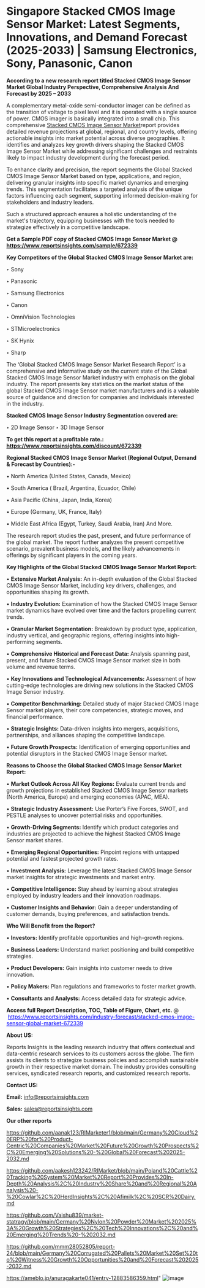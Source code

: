 # Singapore Stacked CMOS Image Sensor Market: Latest Segments, Innovations, and Demand Forecast (2025-2033) | Samsung Electronics, Sony, Panasonic, Canon

<strong>According to a new research report titled Stacked CMOS Image Sensor Market Global Industry Perspective, Comprehensive Analysis And Forecast by 2025 – 2033</strong>

A complementary metal-oxide semi-conductor imager can be defined as the transition of voltage to pixel level and it is operated with a single source of power. CMOS imager is basically integrated into a small chip. This comprehensive <a href=https://www.reportsinsights.com/sample/672339>Stacked CMOS Image Sensor Market</a>report provides detailed revenue projections at global, regional, and country levels, offering actionable insights into market potential across diverse geographies. It identifies and analyzes key growth drivers shaping the Stacked CMOS Image Sensor Market while addressing significant challenges and restraints likely to impact industry development during the forecast period.

To enhance clarity and precision, the report segments the Global Stacked CMOS Image Sensor Market based on type, applications, and region, delivering granular insights into specific market dynamics and emerging trends. This segmentation facilitates a targeted analysis of the unique factors influencing each segment, supporting informed decision-making for stakeholders and industry leaders.

Such a structured approach ensures a holistic understanding of the market's trajectory, equipping businesses with the tools needed to strategize effectively in a competitive landscape.

<strong>Get a Sample PDF copy of Stacked CMOS Image Sensor Market </strong><strong>@<a href=https://www.reportsinsights.com/sample/672339 style=color:#0000ff;> https://www.reportsinsights.com/sample/672339</a></strong></font>

<strong>Key Competitors of the Global Stacked CMOS Image Sensor Market are:</strong>

‣ Sony

‣ Panasonic

‣ Samsung Electronics

‣ Canon

‣ OmniVision Technologies

‣ STMicroelectronics

‣ SK Hynix

‣ Sharp

The ‘Global Stacked CMOS Image Sensor Market Research Report’ is a comprehensive and informative study on the current state of the Global Stacked CMOS Image Sensor Market industry with emphasis on the global industry. The report presents key statistics on the market status of the global Stacked CMOS Image Sensor market manufacturers and is a valuable source of guidance and direction for companies and individuals interested in the industry.

<strong>Stacked CMOS Image Sensor Industry Segmentation covered are:</strong>

‣ 2D Image Sensor
‣ 3D Image Sensor

<strong>To get this report at a profitable rate.: <a href=https://www.reportsinsights.com/discount/672339 style=color:#0000ff;>https://www.reportsinsights.com/discount/672339</a></strong></font>

<strong>Regional Stacked CMOS Image Sensor Market (Regional Output, Demand &amp; Forecast by Countries):-</strong>

• North America (United States, Canada, Mexico)

• South America ( Brazil, Argentina, Ecuador, Chile)

• Asia Pacific (China, Japan, India, Korea)

• Europe (Germany, UK, France, Italy)

• Middle East Africa (Egypt, Turkey, Saudi Arabia, Iran) And More.

The research report studies the past, present, and future performance of the global market. The report further analyzes the present competitive scenario, prevalent business models, and the likely advancements in offerings by significant players in the coming years.

<strong>Key Highlights of the Global Stacked CMOS Image Sensor Market Report:</strong>

• <strong>Extensive Market Analysis:</strong> An in-depth evaluation of the Global Stacked CMOS Image Sensor Market, including key drivers, challenges, and opportunities shaping its growth.

• <strong>Industry Evolution:</strong> Examination of how the Stacked CMOS Image Sensor market dynamics have evolved over time and the factors propelling current trends.

• <strong>Granular Market Segmentation:</strong> Breakdown by product type, application, industry vertical, and geographic regions, offering insights into high-performing segments.

• <strong>Comprehensive Historical and Forecast Data:</strong> Analysis spanning past, present, and future Stacked CMOS Image Sensor market size in both volume and revenue terms.

• <strong>Key Innovations and Technological Advancements:</strong> Assessment of how cutting-edge technologies are driving new solutions in the Stacked CMOS Image Sensor industry.

• <strong>Competitor Benchmarking:</strong> Detailed study of major Stacked CMOS Image Sensor market players, their core competencies, strategic moves, and financial performance.

• <strong>Strategic Insights:</strong> Data-driven insights into mergers, acquisitions, partnerships, and alliances shaping the competitive landscape.

• <strong>Future Growth Prospects:</strong> Identification of emerging opportunities and potential disruptors in the Stacked CMOS Image Sensor market.

<strong>Reasons to Choose the Global Stacked CMOS Image Sensor Market Report:</strong>

• <strong>Market Outlook Across All Key Regions:</strong> Evaluate current trends and growth projections in established Stacked CMOS Image Sensor markets (North America, Europe) and emerging economies (APAC, MEA).

• <strong>Strategic Industry Assessment:</strong> Use Porter’s Five Forces, SWOT, and PESTLE analyses to uncover potential risks and opportunities.

• <strong>Growth-Driving Segments:</strong> Identify which product categories and industries are projected to achieve the highest Stacked CMOS Image Sensor market shares.

• <strong>Emerging Regional Opportunities:</strong> Pinpoint regions with untapped potential and fastest projected growth rates.

• <strong>Investment Analysis:</strong> Leverage the latest Stacked CMOS Image Sensor market insights for strategic investments and market entry.

• <strong>Competitive Intelligence:</strong> Stay ahead by learning about strategies employed by industry leaders and their innovation roadmaps.

• <strong>Customer Insights and Behavior:</strong> Gain a deeper understanding of customer demands, buying preferences, and satisfaction trends.

<strong>Who Will Benefit from the Report?</strong>

• <strong>Investors:</strong> Identify profitable opportunities and high-growth regions.

• <strong>Business Leaders:</strong> Understand market positioning and build competitive strategies.

• <strong>Product Developers:</strong> Gain insights into customer needs to drive innovation.

• <strong>Policy Makers:</strong> Plan regulations and frameworks to foster market growth.

• <strong>Consultants and Analysts:</strong> Access detailed data for strategic advice.
</ul>
<strong>Access full Report Description, TOC, Table of Figure, Chart, etc. </strong>@  <a href=https://www.reportsinsights.com/industry-forecast/stacked-cmos-image-sensor-global-market-672339 style=color:#0000ff;>https://www.reportsinsights.com/industry-forecast/stacked-cmos-image-sensor-global-market-672339</a></font>

<strong><strong>About US</strong>:</strong>

Reports Insights is the leading research industry that offers contextual and data-centric research services to its customers across the globe. The firm assists its clients to strategize business policies and accomplish sustainable growth in their respective market domain. The industry provides consulting services, syndicated research reports, and customized research reports.

<strong>Contact US:</strong>

<p class=""""><b>Email:</b> <a href=mailto:info@reportsinsights.com>info@reportsinsights.com</a></p>
<p class=""""><b>Sales:</b> <a href=mailto:sales@reportsinsights.com>sales@reportsinsights.com</a></p>

<strong>Our other reports</strong>

<a href=https://github.com/aanak123/RIMarketer1/blob/main/Germany%20Cloud%20ERP%20for%20Product-Centric%20Companies%20Market%20Future%20Growth%20Prospects%2C%20Emerging%20Solutions%20-%20Global%20Forecast%202025-2032.md>https://github.com/aanak123/RIMarketer1/blob/main/Germany%20Cloud%20ERP%20for%20Product-Centric%20Companies%20Market%20Future%20Growth%20Prospects%2C%20Emerging%20Solutions%20-%20Global%20Forecast%202025-2032.md</a>

<a href=https://github.com/aakesh123242/RIMarket/blob/main/Poland%20Cattle%20Tracking%20System%20Market%20Report%20Provides%20In-Depth%20Analysis%2C%20Industry%20Share%20and%20Regional%20Analysis%20-%20Cowlar%2C%20HerdInsights%2C%20Afimilk%2C%20SCR%20Dairy.md>https://github.com/aakesh123242/RIMarket/blob/main/Poland%20Cattle%20Tracking%20System%20Market%20Report%20Provides%20In-Depth%20Analysis%2C%20Industry%20Share%20and%20Regional%20Analysis%20-%20Cowlar%2C%20HerdInsights%2C%20Afimilk%2C%20SCR%20Dairy.md</a>

<a href=https://github.com/Vaishu839/market-statragy/blob/main/Germany%20Nylon%20Powder%20Market%202025%3A%20Growth%20Strategies%2C%20Tech%20Innovations%2C%20and%20Emerging%20Trends%20-%202032.md>https://github.com/Vaishu839/market-statragy/blob/main/Germany%20Nylon%20Powder%20Market%202025%3A%20Growth%20Strategies%2C%20Tech%20Innovations%2C%20and%20Emerging%20Trends%20-%202032.md</a>

<a href=https://github.com/mmm28052805/report-24/blob/main/Germany%20Corrugated%20Pallets%20Market%20Set%20to%20Witness%20Growth%20Opportunities%20and%20Forecast%202025-2032.md>https://github.com/mmm28052805/report-24/blob/main/Germany%20Corrugated%20Pallets%20Market%20Set%20to%20Witness%20Growth%20Opportunities%20and%20Forecast%202025-2032.md</a>

<a href=https://ameblo.jp/anuragakarte041/entry-12883586359.html>https://ameblo.jp/anuragakarte041/entry-12883586359.html</a>"
![image](https://github.com/user-attachments/assets/55e02795-dbcf-4196-aa8e-109244bdbd48)
